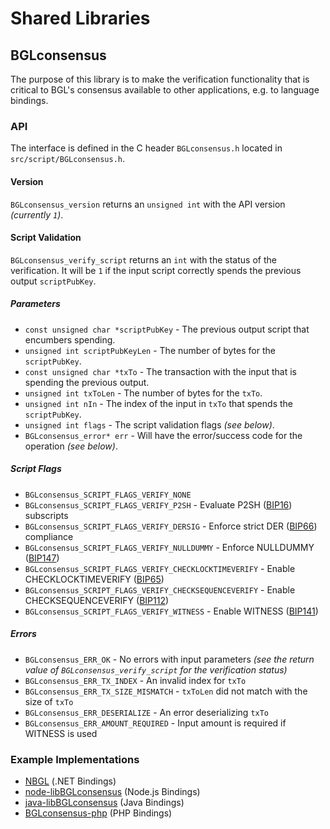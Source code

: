 Shared Libraries
================

## BGLconsensus

The purpose of this library is to make the verification functionality that is critical to BGL's consensus available to other applications, e.g. to language bindings.

### API

The interface is defined in the C header `BGLconsensus.h` located in `src/script/BGLconsensus.h`.

#### Version

`BGLconsensus_version` returns an `unsigned int` with the API version *(currently `1`)*.

#### Script Validation

`BGLconsensus_verify_script` returns an `int` with the status of the verification. It will be `1` if the input script correctly spends the previous output `scriptPubKey`.

##### Parameters
- `const unsigned char *scriptPubKey` - The previous output script that encumbers spending.
- `unsigned int scriptPubKeyLen` - The number of bytes for the `scriptPubKey`.
- `const unsigned char *txTo` - The transaction with the input that is spending the previous output.
- `unsigned int txToLen` - The number of bytes for the `txTo`.
- `unsigned int nIn` - The index of the input in `txTo` that spends the `scriptPubKey`.
- `unsigned int flags` - The script validation flags *(see below)*.
- `BGLconsensus_error* err` - Will have the error/success code for the operation *(see below)*.

##### Script Flags
- `BGLconsensus_SCRIPT_FLAGS_VERIFY_NONE`
- `BGLconsensus_SCRIPT_FLAGS_VERIFY_P2SH` - Evaluate P2SH ([BIP16](https://github.com/BGL/bips/blob/master/bip-0016.mediawiki)) subscripts
- `BGLconsensus_SCRIPT_FLAGS_VERIFY_DERSIG` - Enforce strict DER ([BIP66](https://github.com/BGL/bips/blob/master/bip-0066.mediawiki)) compliance
- `BGLconsensus_SCRIPT_FLAGS_VERIFY_NULLDUMMY` - Enforce NULLDUMMY ([BIP147](https://github.com/BGL/bips/blob/master/bip-0147.mediawiki))
- `BGLconsensus_SCRIPT_FLAGS_VERIFY_CHECKLOCKTIMEVERIFY` - Enable CHECKLOCKTIMEVERIFY ([BIP65](https://github.com/BGL/bips/blob/master/bip-0065.mediawiki))
- `BGLconsensus_SCRIPT_FLAGS_VERIFY_CHECKSEQUENCEVERIFY` - Enable CHECKSEQUENCEVERIFY ([BIP112](https://github.com/BGL/bips/blob/master/bip-0112.mediawiki))
- `BGLconsensus_SCRIPT_FLAGS_VERIFY_WITNESS` - Enable WITNESS ([BIP141](https://github.com/BGL/bips/blob/master/bip-0141.mediawiki))

##### Errors
- `BGLconsensus_ERR_OK` - No errors with input parameters *(see the return value of `BGLconsensus_verify_script` for the verification status)*
- `BGLconsensus_ERR_TX_INDEX` - An invalid index for `txTo`
- `BGLconsensus_ERR_TX_SIZE_MISMATCH` - `txToLen` did not match with the size of `txTo`
- `BGLconsensus_ERR_DESERIALIZE` - An error deserializing `txTo`
- `BGLconsensus_ERR_AMOUNT_REQUIRED` - Input amount is required if WITNESS is used

### Example Implementations
- [NBGL](https://github.com/NicolasDorier/NBGL/blob/master/NBGL/Script.cs#L814) (.NET Bindings)
- [node-libBGLconsensus](https://github.com/bitpay/node-libBGLconsensus) (Node.js Bindings)
- [java-libBGLconsensus](https://github.com/dexX7/java-libBGLconsensus) (Java Bindings)
- [BGLconsensus-php](https://github.com/Bit-Wasp/BGLconsensus-php) (PHP Bindings)

